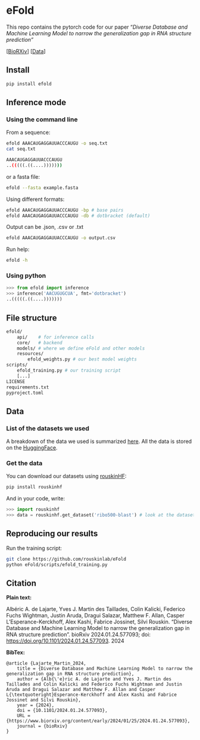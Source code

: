 # eFold

This repo contains the pytorch code for our paper “*Diverse Database and Machine Learning Model to narrow the generalization gap in RNA structure prediction”* 

[[BioRXiv](https://www.biorxiv.org/content/10.1101/2024.01.24.577093v1.full)] [[Data](https://huggingface.co/rouskinlab)]

## Install

```bash
pip install efold
```



## Inference mode

### Using the command line

From a sequence:

```bash
efold AAACAUGAGGAUUACCCAUGU -o seq.txt
cat seq.txt

AAACAUGAGGAUUACCCAUGU
..(((((.((....)))))))
```

or a fasta file:

```bash
efold --fasta example.fasta
```

Using different formats:
```bash
efold AAACAUGAGGAUUACCCAUGU -bp # base pairs
efold AAACAUGAGGAUUACCCAUGU -db # dotbracket (default)
```

Output can be .json, .csv or .txt
```bash
efold AAACAUGAGGAUUACCCAUGU -o output.csv
```

Run help:
```bash
efold -h
```

### Using python

```python
>>> from efold import inference
>>> inference('AACUGUGCUA', fmt='dotbracket')
..(((((.((....)))))))
```

## File structure

```bash
efold/
    api/    # for inference calls
    core/   # backend 
    models/ # where we define eFold and other models
    resources/
        efold_weights.py # our best model weights
scripts/
    efold_training.py # our training script
    [...]
LICENSE
requirements.txt
pyproject.toml
```

## Data

### List of the datasets we used

A breakdown of the data we used is summarized [here](https://github.com/rouskinlab/efold_data). All the data is stored on the [HuggingFace](https://huggingface.co/rouskinlab). 

### Get the data

You can download our datasets using [rouskinHF](https://github.com/rouskinlab/rouskinhf):

```bash
pip install rouskinhf
```

And in your code, write:

```python
>>> import rouskinhf
>>> data = rouskinhf.get_dataset('ribo500-blast') # look at the dataset names on huggingface
```



## Reproducing our results

Run the training script:

```bash
git clone https://github.com/rouskinlab/eFold
python eFold/scripts/efold_training.py
```

## Citation

**Plain text:**

Albéric A. de Lajarte, Yves J. Martin des Taillades, Colin Kalicki, Federico Fuchs Wightman, Justin Aruda, Dragui Salazar, Matthew F. Allan, Casper L’Esperance-Kerckhoff, Alex Kashi, Fabrice Jossinet, Silvi Rouskin. “Diverse Database and Machine Learning Model to narrow the generalization gap in RNA structure prediction”. bioRxiv 2024.01.24.577093; doi: https://doi.org/10.1101/2024.01.24.577093. 2024

**BibTex:**

```
@article {Lajarte_Martin_2024,
	title = {Diverse Database and Machine Learning Model to narrow the generalization gap in RNA structure prediction},
	author = {Alb{\'e}ric A. de Lajarte and Yves J. Martin des Taillades and Colin Kalicki and Federico Fuchs Wightman and Justin Aruda and Dragui Salazar and Matthew F. Allan and Casper L{\textquoteright}Esperance-Kerckhoff and Alex Kashi and Fabrice Jossinet and Silvi Rouskin},
	year = {2024},
	doi = {10.1101/2024.01.24.577093},
	URL = {https://www.biorxiv.org/content/early/2024/01/25/2024.01.24.577093},
	journal = {bioRxiv}
}

```

